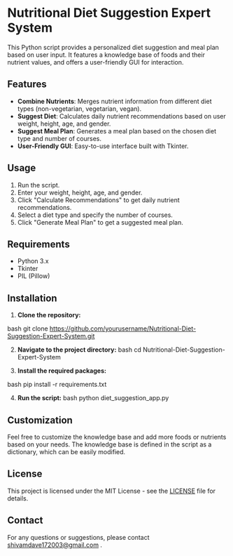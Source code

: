 # Nutritional Diet Suggestion Expert System

This Python script provides a personalized diet suggestion and meal plan based on user input. It features a knowledge base of foods and their nutrient values, and offers a user-friendly GUI for interaction.

## Features

- **Combine Nutrients**: Merges nutrient information from different diet types (non-vegetarian, vegetarian, vegan).
- **Suggest Diet**: Calculates daily nutrient recommendations based on user weight, height, age, and gender.
- **Suggest Meal Plan**: Generates a meal plan based on the chosen diet type and number of courses.
- **User-Friendly GUI**: Easy-to-use interface built with Tkinter.

## Usage

1. Run the script.
2. Enter your weight, height, age, and gender.
3. Click "Calculate Recommendations" to get daily nutrient recommendations.
4. Select a diet type and specify the number of courses.
5. Click "Generate Meal Plan" to get a suggested meal plan.

## Requirements

- Python 3.x
- Tkinter
- PIL (Pillow)

## Installation

1. **Clone the repository:**
   
bash
   git clone https://github.com/yourusername/Nutritional-Diet-Suggestion-Expert-System.git
   
2. **Navigate to the project directory:**
bash
    cd Nutritional-Diet-Suggestion-Expert-System
     
3. **Install the required packages:**
   
bash
   pip install -r requirements.txt
   
4. **Run the script:**
bash
   python diet_suggestion_app.py
   
## Customization

Feel free to customize the knowledge base and add more foods or nutrients based on your needs. The knowledge base is defined in the script as a dictionary, which can be easily modified.

## License

This project is licensed under the MIT License - see the [LICENSE](LICENSE) file for details.

## Contact

For any questions or suggestions, please contact shivamdave172003@gmail.com .
